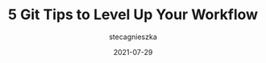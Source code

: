 ---
author: stecagnieszka
date: 2021-07-29
layout: post.njk
publisher: thepracticaldev
tags:
  - article
  - git
target_url: https://dev.to/gitlive/5-git-tips-to-level-up-your-workflow-24lo
title: 5 Git Tips to Level Up Your Workflow
---